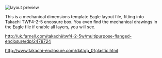 ![layout preview](https://github.com/rfsparkling/Eagle-parts/blob/master/TWF4-2-5W_enclosure_eagle_dimension_template/prev1.png)

This is a mechanical dimensions template Eagle layout file, fitting into Takachi TWF4-2-5 encosure box.
You even find the mechanical drawings in the Eagle file if enable all layers, you will see.

http://uk.farnell.com/takachi/twf4-2-5w/multipurpose-flanged-enclosure/dp/2478724

http://www.takachi-enclosure.com/data/p_01plastic.html
